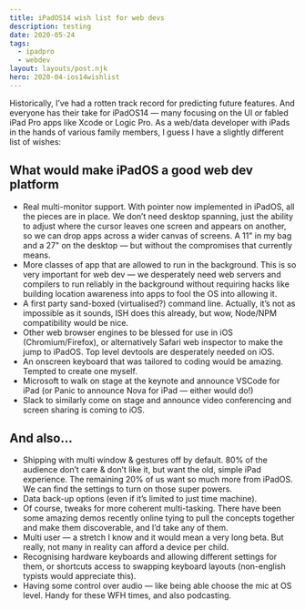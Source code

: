```yaml
---
title: iPadOS14 wish list for web devs
description: testing
date: 2020-05-24
tags:
  - ipadpro
  - webdev
layout: layouts/post.njk
hero: 2020-04-ios14wishlist
---
```


Historically, I’ve had a rotten track record for predicting future features. And everyone has their take for iPadOS14 — many focusing on the UI or fabled iPad Pro apps like Xcode or Logic Pro. As a web/data developer with iPads in the hands of various family members, I guess I have a slightly different list of wishes:

## What would make iPadOS a good web dev platform
- Real multi-monitor support. With pointer now implemented in iPadOS, all the pieces are in place. We don’t need desktop spanning, just the ability to adjust where the cursor leaves one screen and appears on another, so we can drop apps across a wider canvas of screens. A 11" in my bag and a 27" on the desktop — but without the compromises that currently means.
- More classes of app that are allowed to run in the background. This is so very important for web dev — we desperately need web servers and compilers to run reliably in the background without requiring hacks like building location awareness into apps to fool the OS into allowing it.
- A first party sand-boxed (virtualised?) command line. Actually, it’s not as impossible as it sounds, ISH does this already, but wow, Node/NPM compatibility would be nice.
- Other web browser engines to be blessed for use in iOS (Chromium/Firefox), or alternatively Safari web inspector to make the jump to iPadOS. Top level devtools are desperately needed on iOS.
- An onscreen keyboard that was tailored to coding would be amazing. Tempted to create one myself.
- Microsoft to walk on stage at the keynote and announce VSCode for iPad (or Panic to announce Nova for iPad — either would do!)
- Slack to similarly come on stage and announce video conferencing and screen sharing is coming to iOS.

## And also…
- Shipping with multi window & gestures off by default. 80% of the audience don’t care & don’t like it, but want the old, simple iPad experience. The remaining 20% of us want so much more from iPadOS. We can find the settings to turn on those super powers.
- Data back-up options (even if it’s limited to just time machine).
- Of course, tweaks for more coherent multi-tasking. There have been some amazing demos recently online tying to pull the concepts together and make them discoverable, and I’d take any of them.
- Multi user — a stretch I know and it would mean a very long beta. But really, not many in reality can afford a device per child.
- Recognising hardware keyboards and allowing different settings for them, or shortcuts access to swapping keyboard layouts (non-english typists would appreciate this).
- Having some control over audio — like being able choose the mic at OS level. Handy for these WFH times, and also podcasting.